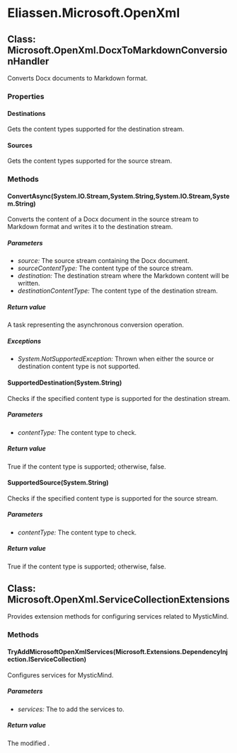 ﻿# Eliassen.Microsoft.OpenXml


## Class: Microsoft.OpenXml.DocxToMarkdownConversionHandler
Converts Docx documents to Markdown format. 

### Properties

#### Destinations
Gets the content types supported for the destination stream.
#### Sources
Gets the content types supported for the source stream.
### Methods


#### ConvertAsync(System.IO.Stream,System.String,System.IO.Stream,System.String)
Converts the content of a Docx document in the source stream to Markdown format and writes it to the destination stream. 


##### Parameters
* *source:* The source stream containing the Docx document.
* *sourceContentType:* The content type of the source stream.
* *destination:* The destination stream where the Markdown content will be written.
* *destinationContentType:* The content type of the destination stream.




##### Return value
A task representing the asynchronous conversion operation.



##### Exceptions

* *System.NotSupportedException:* Thrown when either the source or destination content type is not supported.




#### SupportedDestination(System.String)
Checks if the specified content type is supported for the destination stream. 


##### Parameters
* *contentType:* The content type to check.




##### Return value
True if the content type is supported; otherwise, false.



#### SupportedSource(System.String)
Checks if the specified content type is supported for the source stream. 


##### Parameters
* *contentType:* The content type to check.




##### Return value
True if the content type is supported; otherwise, false.



## Class: Microsoft.OpenXml.ServiceCollectionExtensions
Provides extension methods for configuring services related to MysticMind. 

### Methods


#### TryAddMicrosoftOpenXmlServices(Microsoft.Extensions.DependencyInjection.IServiceCollection)
Configures services for MysticMind. 


##### Parameters
* *services:* The to add the services to.




##### Return value
The modified .

